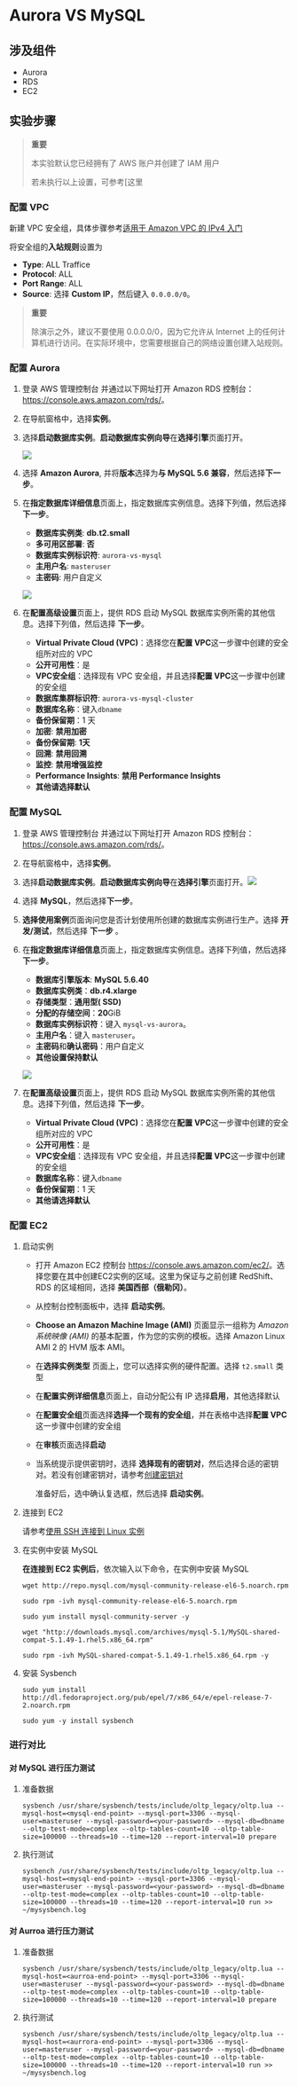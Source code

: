 # Aurora VS MySQL

## 涉及组件

- Aurora
- RDS
- EC2

## 实验步骤

> **重要**
>
> 本实验默认您已经拥有了 AWS 账户并创建了 IAM 用户
>
> 若未执行以上设置，可参考[这里

### 配置 VPC

新建 VPC 安全组，具体步骤参考[适用于 Amazon VPC 的 IPv4 入门](https://docs.aws.amazon.com/zh_cn/AmazonVPC/latest/UserGuide/getting-started-ipv4.html#getting-started-create-security-group)

将安全组的**入站规则**设置为

- **Type**: ALL Traffice
- **Protocol**: ALL
- **Port Range**: ALL
- **Source**: 选择 **Custom IP**，然后键入 `0.0.0.0/0`。

> **重要**
>
> 除演示之外，建议不要使用 0.0.0.0/0，因为它允许从 Internet 上的任何计算机进行访问。在实际环境中，您需要根据自己的网络设置创建入站规则。

### 配置 Aurora

1. 登录 AWS 管理控制台 并通过以下网址打开 Amazon RDS 控制台：<https://console.aws.amazon.com/rds/>。 

2. 在导航窗格中，选择**实例**。 

3. 选择**启动数据库实例**。**启动数据库实例向导**在**选择引擎**页面打开。

   ![](assets/Aurora_MySQL/Aurora-0.jpg)

4. 选择 **Amazon Aurora**, 并将**版本**选择为**与 MySQL 5.6 兼容**，然后选择**下一步**。

5. 在**指定数据库详细信息**页面上，指定数据库实例信息。选择下列值，然后选择 **下一步**。

   - **数据库实例类**: **db.t2.small**
   - **多可用区部署**: **否**
   - **数据库实例标识符**: `aurora-vs-mysql`
   - **主用户名**: `masteruser`
   - **主密码**: 用户自定义

   ![](assets/Aurora_MySQL/Aurora-1-1.jpg)

6. 在**配置高级设置**页面上，提供 RDS 启动 MySQL 数据库实例所需的其他信息。选择下列值，然后选择 **下一步**。

   - **Virtual Private Cloud (VPC)**：选择您在**配置 VPC**这一步骤中创建的安全组所对应的 VPC
   - **公开可用性**：是
   - **VPC安全组**：选择现有 VPC 安全组，并且选择**配置 VPC**这一步骤中创建的安全组
   - **数据库集群标识符**: `aurora-vs-mysql-cluster`
   - **数据库名称**：键入`dbname`
   - **备份保留期**：1 天
   - **加密**: **禁用加密**
   - **备份保留期**: **1天**
   - **回溯**: **禁用回溯**
   - **监控**: **禁用增强监控**
   - **Performance Insights**: **禁用 Performance Insights**
   - **其他请选择默认**

### 配置 MySQL

1. 登录 AWS 管理控制台 并通过以下网址打开 Amazon RDS 控制台：<https://console.aws.amazon.com/rds/>。 

2. 在导航窗格中，选择**实例**。 

3. 选择**启动数据库实例**。**启动数据库实例向导**在**选择引擎**页面打开。![](assets/RedShift_MySQL/conf-rds.jpeg)

4. 选择 **MySQL**，然后选择**下一步**。

5. **选择使用案例**页面询问您是否计划使用所创建的数据库实例进行生产。选择 **开发/测试**，然后选择 **下一步** 。  

6. 在**指定数据库详细信息**页面上，指定数据库实例信息。选择下列值，然后选择 **下一步**。 

   - **数据库引擎版本**: **MySQL 5.6.40** 
   - **数据库实例类**：**db.r4.xlarge**
   - **存储类型**：**通用型( SSD)**
   - **分配的存储空间**：**20**GiB
   - **数据库实例标识符**：键入 `mysql-vs-aurora`。 
   - **主用户名**：键入 `masteruser`。 
   - **主密码**和**确认密码**：用户自定义
   - **其他设置保持默认**

   ![](assets/Aurora_MySQL/mysql-1-3.jpg)

7. 在**配置高级设置**页面上，提供 RDS 启动 MySQL 数据库实例所需的其他信息。选择下列值，然后选择 **下一步**。

   - **Virtual Private Cloud (VPC)**：选择您在**配置 VPC**这一步骤中创建的安全组所对应的 VPC
   - **公开可用性**：是
   - **VPC安全组**：选择现有 VPC 安全组，并且选择**配置 VPC**这一步骤中创建的安全组
   - **数据库名称**：键入`dbname`
   - **备份保留期**：1 天
   - **其他请选择默认**

### 配置 EC2

1. 启动实例

   - 打开 Amazon EC2 控制台 <https://console.aws.amazon.com/ec2/>。选择您要在其中创建EC2实例的区域。这里为保证与之前创建 RedShift、RDS 的区域相同，选择 **美国西部（俄勒冈）**。 

   - 从控制台控制面板中，选择 **启动实例**。

   - **Choose an Amazon Machine Image (AMI)** 页面显示一组称为 *Amazon 系统映像 (AMI)* 的基本配置，作为您的实例的模板。选择 Amazon Linux AMI 2 的 HVM 版本 AMI。 

   - 在**选择实例类型** 页面上，您可以选择实例的硬件配置。选择 `t2.small` 类型 

   - 在**配置实例详细信息**页面上，自动分配公有 IP 选择**启用**，其他选择默认

   - 在**配置安全组**页面选择**选择一个现有的安全组**，并在表格中选择**配置 VPC**这一步骤中创建的安全组

   - 在**审核**页面选择**启动**

   - 当系统提示提供密钥时，选择 **选择现有的密钥对**，然后选择合适的密钥对。若没有创建密钥对，请参考[创建密钥对](https://docs.aws.amazon.com/zh_cn/AWSEC2/latest/UserGuide/get-set-up-for-amazon-ec2.html#create-a-key-pair)

     准备好后，选中确认复选框，然后选择 **启动实例**。  

2. 连接到 EC2

   请参考[使用 SSH 连接到 Linux 实例](https://docs.aws.amazon.com/zh_cn/AWSEC2/latest/UserGuide/AccessingInstancesLinux.html)

3. 在实例中安装 MySQL

   **在连接到 EC2 实例后**，依次输入以下命令，在实例中安装 MySQL

   ```shell
   wget http://repo.mysql.com/mysql-community-release-el6-5.noarch.rpm
   
   sudo rpm -ivh mysql-community-release-el6-5.noarch.rpm
   
   sudo yum install mysql-community-server -y
   
   wget "http://downloads.mysql.com/archives/mysql-5.1/MySQL-shared-compat-5.1.49-1.rhel5.x86_64.rpm"
   
   sudo rpm -ivh MySQL-shared-compat-5.1.49-1.rhel5.x86_64.rpm -y
   ```

4. 安装 Sysbench

   ```shell
   sudo yum install http://dl.fedoraproject.org/pub/epel/7/x86_64/e/epel-release-7-2.noarch.rpm
   
   sudo yum -y install sysbench
   ```

### 进行对比

#### 对 MySQL 进行压力测试

1. 准备数据

   ```shell
   sysbench /usr/share/sysbench/tests/include/oltp_legacy/oltp.lua --mysql-host=<mysql-end-point> --mysql-port=3306 --mysql-user=masteruser --mysql-password=<your-password> --mysql-db=dbname --oltp-test-mode=complex --oltp-tables-count=10 --oltp-table-size=100000 --threads=10 --time=120 --report-interval=10 prepare
   ```

2. 执行测试

   ```shell
   sysbench /usr/share/sysbench/tests/include/oltp_legacy/oltp.lua --mysql-host=<mysql-end-point> --mysql-port=3306 --mysql-user=masteruser --mysql-password=<your-password> --mysql-db=dbname --oltp-test-mode=complex --oltp-tables-count=10 --oltp-table-size=100000 --threads=10 --time=120 --report-interval=10 run >>  ~/mysysbench.log
   ```

   

#### 对 Aurroa 进行压力测试

1. 准备数据

   ```shell
   sysbench /usr/share/sysbench/tests/include/oltp_legacy/oltp.lua --mysql-host=<aurroa-end-point> --mysql-port=3306 --mysql-user=masteruser --mysql-password=<your-password> --mysql-db=dbname --oltp-test-mode=complex --oltp-tables-count=10 --oltp-table-size=100000 --threads=10 --time=120 --report-interval=10 prepare
   ```

2. 执行测试

   ```shell
   sysbench /usr/share/sysbench/tests/include/oltp_legacy/oltp.lua --mysql-host=<aurrora-end-point> --mysql-port=3306 --mysql-user=masteruser --mysql-password=<your-password> --mysql-db=dbname --oltp-test-mode=complex --oltp-tables-count=10 --oltp-table-size=100000 --threads=10 --time=120 --report-interval=10 run >>  ~/mysysbench.log
   ```

   

